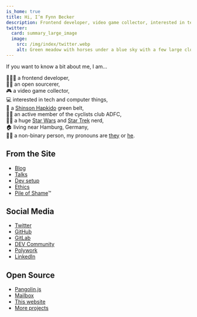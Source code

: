 ```yaml
---
is_home: true
title: Hi, I’m Fynn Becker
description: Frontend developer, video game collector, interested in tech and computer things, cyclist, Shinson Hapkido 🥋, Star Wars and Star Trek 🖖🏻
twitter:
  card: summary_large_image
  image:
    src: /img/index/twitter.webp
    alt: Green meadow with horses under a blue sky with a few large clouds and two rainbow arcs.
---
```


If you want to know a bit about me, I am…

🧑🏻‍💻 a frontend developer,  
🧙🏻 an open sourcerer,  
🎮 a video game collector,  
💻 interested in tech and computer things,  
🥋 a [Shinson Hapkido](http://www.shinsonhapkido.org) green belt,  
🚴🏻 an active member of the cyclists club ADFC,  
🖖🏻 a huge [Star Wars](https://twitter.com/mvsde/status/1408409600643190788) and [Star Trek](https://twitter.com/mvsde/status/1400519056374046726) nerd,  
🏠 living near Hamburg, Germany,  
🏳️‍🌈 a non-binary person, my pronouns are [they](https://pronoun.is/they) or [he](https://pronoun.is/he).

## From the Site

* [Blog](/blog/)
* [Talks](/talks/)
* [Dev setup](/uses/)
* [Ethics](/ethics/)
* [Pile of Shame](/games/)™

## Social Media

* [Twitter](https://twitter.com/mvsde)
* [GitHub](https://github.com/mvsde)
* [GitLab](https://gitlab.com/mvsde)
* [DEV Community](https://dev.to/mvsde)
* [Polywork](https://www.polywork.com/fynn)
* [LinkedIn](https://linkedin.com/in/fynn)

## Open Source

* [Pangolin.js](https://pangolinjs.org)
* [Mailbox](https://github.com/mvsde/mailbox)
* [This website](https://github.com/mvsde/website)
* [More projects](https://github.com/mvsde?tab=repositories)
